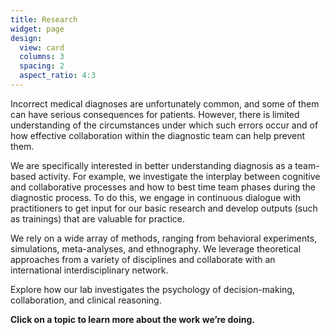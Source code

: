 ```yaml
---
title: Research
widget: page
design:
  view: card  
  columns: 3 
  spacing: 2
  aspect_ratio: 4:3 
---
```

Incorrect medical diagnoses are unfortunately common, and some of them can have serious consequences for patients. However, there is limited understanding of the circumstances under which such errors occur and of how effective collaboration within the diagnostic team can help prevent them.

We are specifically interested in better understanding diagnosis as a team-based activity. For example, we investigate the interplay between cognitive and collaborative processes and how to best time team phases during the diagnostic process. To do this, we engage in continuous dialogue with practitioners to get input for our basic research and develop outputs (such as trainings) that are valuable for practice.

We rely on a wide array of methods, ranging from behavioral experiments, simulations, meta-analyses, and ethnography. We leverage theoretical approaches from a variety of disciplines and collaborate with an international interdisciplinary network.

Explore how our lab investigates the psychology of decision-making, collaboration, and clinical reasoning.

**Click on a topic to learn more about the work we’re doing.**<br><br>
